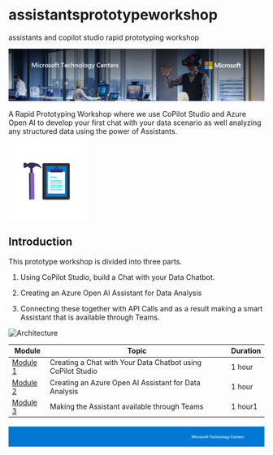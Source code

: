 # assistantsprototypeworkshop
 assistants and copilot studio rapid prototyping workshop

![MTC Header](./media/header.jpeg)

A Rapid Prototyping Workshop where we use CoPilot Studio and Azure Open AI to develop your first chat with your data scenario as well analyzing any structured data using the power of Assistants.  

![Hands On Logo](./media/workshop.png)

## Introduction

This prototype workshop is divided into three parts.

1.  Using CoPilot Studio, build a Chat with your Data Chatbot. 

2.  Creating an Azure Open AI Assistant for Data Analysis

3.  Connecting these together with API Calls and as a result making a smart Assistant that is available through Teams. 


![Architecture](./media/architecture.png)


| Module | Topic | Duration |
|--------|--------------------------------|----|
|[Module 1](./Module1.md) |  Creating a Chat with Your Data Chatbot using CoPilot Studio| 1 hour |
| [Module 2](./Module2.md) | Creating an Azure Open AI Assistant for Data Analysis | 1 hour |
| [Module 3](./Module3.md) | Making the Assistant available through Teams | 1 hour1 |

![Footer](./media/footer.png)